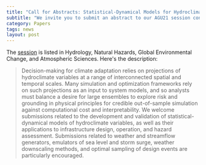 ```yaml
---
title: "Call for Abstracts: Statistical-Dynamical Models for Hydroclimatic Risk Management and Adaptation"
subtitle: "We invite you to submit an abstract to our AGU21 session convened by Drs. James Doss-Gollin, Scott Steinschneider, Julianne Quinn, and Sudarshana Mukhopadhyay."
category: Papers
tags: news
layout: post
---
```


The [session](https://agu.confex.com/agu/fm21/prelim.cgi/Session/118811) is listed in Hydrology, Natural Hazards, Global Environmental Change, and Atmospheric Sciences.
Here's the description:

> Decision-making for climate adaptation relies on projections of hydroclimate variables at a range of interconnected spatial and temporal scales. Many simulation and optimization frameworks rely on such projections as an input to system models, and so analysts must balance a desire for large ensembles to explore risk and grounding in physical principles for credible out-of-sample simulation against computational cost and interpretability. We welcome submissions related to the development and validation of statistical-dynamical models of hydroclimate variables, as well as their applications to infrastructure design, operation, and hazard assessment. Submissions related to weather and streamflow generators, emulators of sea level and storm surge, weather downscaling methods, and optimal sampling of design events are particularly encouraged.
